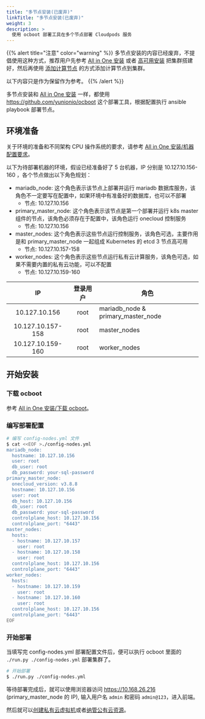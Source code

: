 ```yaml
---
title: "多节点安装(已废弃)"
linkTitle: "多节点安装(已废弃)"
weight: 3
description: >
  使用 ocboot 部署工具在多个节点部署 Cloudpods 服务
---
```


{{% alert title="注意" color="warning" %}}
多节点安装的内容已经废弃，不提倡使用这种方式，推荐用户先参考 [All in One 安装](../allinone) 或者 [高可用安装](../ha) 把集群搭建好，然后再使用 [添加计算节点](../../setup/host) 的方式添加计算节点到集群。

以下内容只是作为保留作为参考。
{{% /alert %}}

多节点安装和 [All in One 安装](../allinone) 一样，都使用 https://github.com/yunionio/ocboot 这个部署工具，根据配置执行 ansible playbook 部署节点。

## 环境准备

关于环境的准备和不同架构 CPU 操作系统的要求，请参考 [All in One 安装/机器配置要求](../allinone#机器配置要求)。

以下为待部署机器的环境，假设已经准备好了 5 台机器，IP 分别是 10.127.10.156-160 ，各个节点做出以下角色规划：

- mariadb_node: 这个角色表示该节点上部署并运行 mariadb 数据库服务，该角色不一定要写在配置中，如果环境中有准备好的数据库，也可以不部署
    - 节点: 10.127.10.156
- primary_master_node: 这个角色表示该节点是第一个部署并运行 k8s master 组件的节点，该角色必须存在于配置中，该角色运行 onecloud 控制服务
    - 节点: 10.127.10.156
- master_nodes: 这个角色表示这些节点运行控制服务，该角色可选，主要作用是和 primary_master_node 一起组成 Kubernetes 的 etcd 3 节点高可用
    - 节点: 10.127.10.157-158
- worker_nodes: 这个角色表示这些节点运行私有云计算服务，该角色可选，如果不需要内置的私有云功能，可以不配置
    - 节点: 10.127.10.159-160

|         IP        | 登录用户 | 角色                               |
|:-----------------:|:--------:|------------------------------------|
|   10.127.10.156   |   root   | mariadb_node & primary_master_node |
| 10.127.10.157-158 |   root   | master_nodes                       |
| 10.127.10.159-160 |   root   | worker_nodes                       |

## 开始安装

### 下载 ocboot

参考 [All in One 安装/下载 ocboot](../allinone/#下载-ocboot)。

### 编写部署配置

```bash
# 编写 config-nodes.yml 文件
$ cat <<EOF >./config-nodes.yml
mariadb_node:
  hostname: 10.127.10.156
  user: root
  db_user: root
  db_password: your-sql-password
primary_master_node:
  onecloud_version: v3.8.8
  hostname: 10.127.10.156
  user: root
  db_host: 10.127.10.156
  db_user: root
  db_password: your-sql-password
  controlplane_host: 10.127.10.156
  controlplane_port: "6443"
master_nodes:
  hosts:
  - hostname: 10.127.10.157
    user: root
  - hostname: 10.127.10.158
    user: root
  controlplane_host: 10.127.10.156
  controlplane_port: "6443"
worker_nodes:
  hosts:
  - hostname: 10.127.10.159
    user: root
  - hostname: 10.127.10.160
    user: root
  controlplane_host: 10.127.10.156
  controlplane_port: "6443"
EOF
```

### 开始部署

当填写完 config-nodes.yml 部署配置文件后，便可以执行 ocboot 里面的 `./run.py ./config-nodes.yml` 部署集群了。

```bash
# 开始部署
$ ./run.py ./config-nodes.yml
```

等待部署完成后，就可以使用浏览器访问 https://10.168.26.216 (primary_master_node 的 IP), 输入用户名 `admin` 和密码 `admin@123`，进入前端。

然后就可以[创建私有云虚拟机](../allinone/#创建第一台虚拟机)或者[纳管公有云资源](../allinone/#导入公有云或者其它私有云平台资源)。
